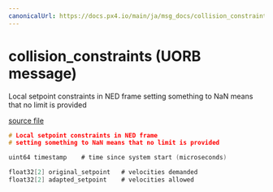 ```yaml
---
canonicalUrl: https://docs.px4.io/main/ja/msg_docs/collision_constraints
---
```


# collision_constraints (UORB message)

Local setpoint constraints in NED frame setting something to NaN means that no limit is provided

[source file](https://github.com/PX4/PX4-Autopilot/blob/release/1.13/msg/collision_constraints.msg)

```c
# Local setpoint constraints in NED frame
# setting something to NaN means that no limit is provided

uint64 timestamp    # time since system start (microseconds)

float32[2] original_setpoint   # velocities demanded
float32[2] adapted_setpoint    # velocities allowed

```
